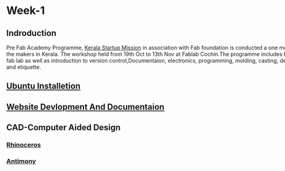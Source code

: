 <div style="width:1000px;">

# Week-1

## Indroduction

Pre Fab Academy Programme, [Kerala Startup Mission](https://startupmission.kerala.gov.in/) in association with Fab foundation is conducted a one month training programme exclusively for the makers in Kerala. The workshop held from 19th Oct to 13th Nov at Fablab Cochin.The programme includes hands on training on all the machines in fab lab as well as introduction to version control,Documentaion,  electronics, programming, molding, casting, design softwares and Conferencing setup and etiquette.

## [Ubuntu Installetion](week1_1.html)

## [Website Devlopment And Documentaion](week1_2.html)

## CAD-Computer Aided Design

###     [Rhinoceros](week1_3.html)
    
###     [Antimony](week1_4.html)


 </div>